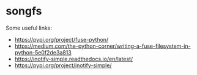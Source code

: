 # songfs

Some useful links:
- https://pypi.org/project/fuse-python/
- https://medium.com/the-python-corner/writing-a-fuse-filesystem-in-python-5e0f2de3a813
- https://inotify-simple.readthedocs.io/en/latest/
- https://pypi.org/project/inotify-simple/
